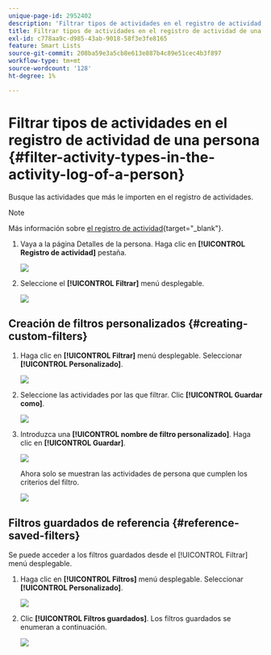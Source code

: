 ```yaml
---
unique-page-id: 2952402
description: 'Filtrar tipos de actividades en el registro de actividad de una persona: documentos de Marketo, documentación del producto'
title: Filtrar tipos de actividades en el registro de actividad de una persona
exl-id: c778aa9c-d985-43ab-9018-58f3e3fe8165
feature: Smart Lists
source-git-commit: 208ba59e3a5cb8e613e887b4c89e51cec4b3f897
workflow-type: tm+mt
source-wordcount: '128'
ht-degree: 1%

---
```


# Filtrar tipos de actividades en el registro de actividad de una persona {#filter-activity-types-in-the-activity-log-of-a-person}

Busque las actividades que más le importen en el registro de actividades.

>[!NOTE]
>
>Más información sobre [el registro de actividad](/help/marketo/product-docs/core-marketo-concepts/smart-lists-and-static-lists/managing-people-in-smart-lists/locate-the-activity-log-for-a-person.md){target="_blank"}.

1. Vaya a la página Detalles de la persona. Haga clic en **[!UICONTROL Registro de actividad]** pestaña.

   ![](assets/one.png)

1. Seleccione el **[!UICONTROL Filtrar]** menú desplegable.

   ![](assets/two-3.png)

## Creación de filtros personalizados {#creating-custom-filters}

1. Haga clic en **[!UICONTROL Filtrar]** menú desplegable. Seleccionar **[!UICONTROL Personalizado]**.

   ![](assets/three-3.png)

1. Seleccione las actividades por las que filtrar. Clic **[!UICONTROL Guardar como]**.

   ![](assets/image2015-4-27-22-3a55-3a43.png)

1. Introduzca una **[!UICONTROL nombre de filtro personalizado]**. Haga clic en **[!UICONTROL Guardar]**.

   ![](assets/five-1.png)

   Ahora solo se muestran las actividades de persona que cumplen los criterios del filtro.

   ![](assets/six-1.png)

## Filtros guardados de referencia {#reference-saved-filters}

Se puede acceder a los filtros guardados desde el [!UICONTROL Filtrar] menú desplegable.

1. Haga clic en **[!UICONTROL Filtros]** menú desplegable. Seleccionar **[!UICONTROL Personalizado]**.

   ![](assets/seven-1.png)

1. Clic **[!UICONTROL Filtros guardados]**. Los filtros guardados se enumeran a continuación.

   ![](assets/eight.png)
